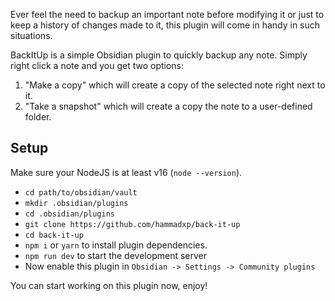 Ever feel the need to backup an important note before modifying it or just to keep a history of changes made to it, this plugin will come in handy in such situations.

BackItUp is a simple Obsidian plugin to quickly backup any note. Simply right click a note and you get two options:

1. "Make a copy" which will create a copy of the selected note right next to it.
2. "Take a snapshot" which will create a copy the note to a user-defined folder.

## Setup

Make sure your NodeJS is at least v16 (`node --version`).

-   `cd path/to/obsidian/vault`
-   `mkdir .obsidian/plugins`
-   `cd .obsidian/plugins`
-   `git clone https://github.com/hammadxp/back-it-up`
-   `cd back-it-up`
-   `npm i` or `yarn` to install plugin dependencies.
-   `npm run dev` to start the development server
-   Now enable this plugin in `Obsidian -> Settings -> Community plugins`

You can start working on this plugin now, enjoy!
